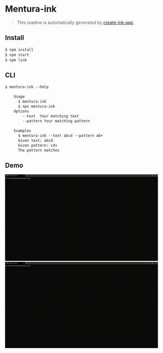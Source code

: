 # Mentura-ink

> This readme is automatically generated by [create-ink-app](https://github.com/vadimdemedes/create-ink-app)

## Install

```bash
$ npm install
$ npm start
$ npm link

```

## CLI

```
$ mentura-ink --help

	Usage
	  $ mentura-ink
	  $ npx mentura-ink
	Options
		--text  Your matching text
		--pattern Your matching pattern

	Examples
	  $ mentura-ink --text abcd --pattern ab+
	  Given text: abcd
	  Given pattern: cd+
	  The pattern matches
```

## Demo

![alt text](https://github.com/datqn7244/Matching-Ink/raw/main/demo/2021-12-06-13-21-36.gif "Demo 1")
![alt text](https://github.com/datqn7244/Matching-Ink/raw/main/demo/2021-12-06-13-22-16.gif "Demo 2")

